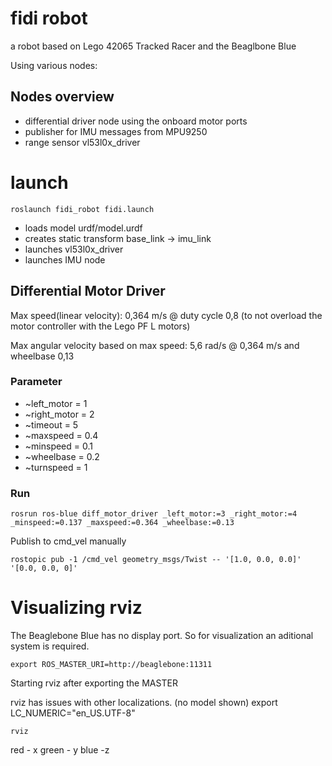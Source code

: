 # fidi robot

a robot based on Lego 42065 Tracked Racer and the Beaglbone Blue

Using various nodes:


## Nodes overview

* differential driver node using the onboard motor ports
* publisher for IMU messages from MPU9250
* range sensor vl53l0x_driver

# launch

`roslaunch fidi_robot fidi.launch`

* loads model urdf/model.urdf
* creates static transform base_link -> imu_link
* launches vl53l0x_driver
* launches IMU node


## Differential Motor Driver

Max speed(linear velocity): 0,364 m/s @ duty cycle 0,8 (to not overload the motor controller with the Lego PF L motors)
           
Max angular velocity based on max speed: 5,6 rad/s @ 0,364 m/s and wheelbase 0,13

### Parameter

* ~left_motor = 1
* ~right_motor = 2
* ~timeout = 5
* ~maxspeed = 0.4
* ~minspeed = 0.1
* ~wheelbase = 0.2
* ~turnspeed = 1

### Run

`rosrun ros-blue diff_motor_driver _left_motor:=3 _right_motor:=4 _minspeed:=0.137 _maxspeed:=0.364 _wheelbase:=0.13`

Publish to cmd_vel manually

`rostopic pub -1 /cmd_vel geometry_msgs/Twist -- '[1.0, 0.0, 0.0]' '[0.0, 0.0, 0]'`


# Visualizing rviz

The Beaglebone Blue has no display port. So for visualization an aditional system is required.

`export ROS_MASTER_URI=http://beaglebone:11311`

Starting rviz after exporting the MASTER

rviz has issues with other localizations. (no model shown)
export LC_NUMERIC="en_US.UTF-8"

`rviz`

red - x green - y blue -z
